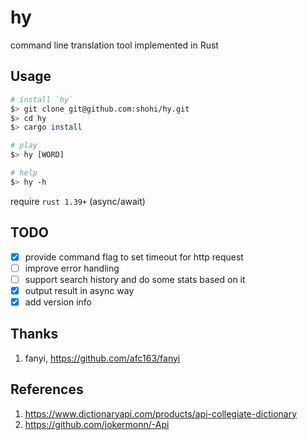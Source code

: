 # hy
command line translation tool implemented in Rust


## Usage

```bash
# install `hy`
$> git clone git@github.com:shohi/hy.git
$> cd hy
$> cargo install

# play
$> hy [WORD]

# help
$> hy -h

```

require `rust 1.39+` (async/await)

## TODO

- [x] provide command flag to set timeout for http request
- [ ] improve error handling
- [ ] support search history and do some stats based on it
- [x] output result in async way
- [x] add version info

## Thanks

1. fanyi, <https://github.com/afc163/fanyi>


## References

1. <https://www.dictionaryapi.com/products/api-collegiate-dictionary>
2. <https://github.com/jokermonn/-Api>
